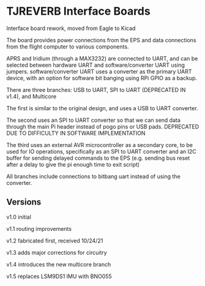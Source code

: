 # TJREVERB Interface Boards
Interface board rework, moved from Eagle to Kicad

The board provides power connections from the EPS and data connections from the flight computer to various components.

APRS and Iridium (through a MAX3232) are connected to UART, and can be selected between hardware UART and software/converter UART using jumpers. software/converter UART uses a converter as the primary UART device, with an option for software bit banging using RPi GPIO as a backup.

There are three branches: USB to UART, SPI to UART (DEPRECATED IN v1.4), and Multicore

The first is similar to the original design, and uses a USB to UART converter. 

The second uses an SPI to UART converter so that we can send data through the main Pi header instead of pogo pins or USB pads. DEPRECATED DUE TO DIFFICULTY IN SOFTWARE IMPLEMENTATION

The third uses an external AVR microcontroller as a secondary core, to be used for IO operations, specifically as an SPI to UART converter and an I2C buffer for sending delayed commands to the EPS (e.g. sending bus reset after a delay to give the pi enough time to exit script)

All branches include connections to bitbang uart instead of using the converter.

## Versions
v1.0 initial

v1.1 routing improvements

v1.2 fabricated first, received 10/24/21

v1.3 adds major corrections for circuitry

v1.4 introduces the new multicore branch

v1.5 replaces LSM9DS1 IMU with BNO055